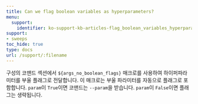 ```yaml
---
title: Can we flag boolean variables as hyperparameters?
menu:
  support:
    identifier: ko-support-kb-articles-flag_boolean_variables_hyperparameters
support:
- sweeps
toc_hide: true
type: docs
url: /support/:filename
---
```


구성의 코맨드 섹션에서 `${args_no_boolean_flags}` 매크로를 사용하여 하이퍼파라미터를 부울 플래그로 전달합니다. 이 매크로는 부울 파라미터를 자동으로 플래그로 포함합니다. `param`이 `True`이면 코맨드는 `--param`을 받습니다. `param`이 `False`이면 플래그는 생략됩니다.
